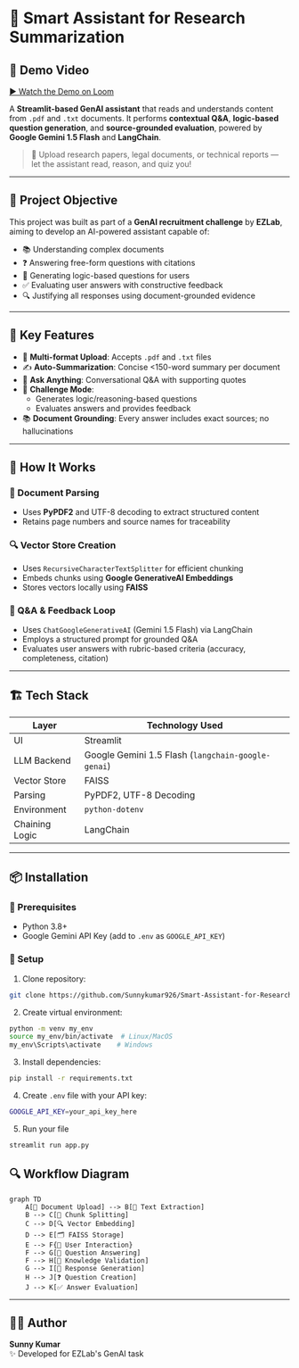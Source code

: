 # 🤖 Smart Assistant for Research Summarization

## 🎥 Demo Video

[▶️ Watch the Demo on Loom](https://www.loom.com/share/50a709f000e54135bf61690752936a9b)

A **Streamlit-based GenAI assistant** that reads and understands content from `.pdf` and `.txt` documents. It performs **contextual Q&A**, **logic-based question generation**, and **source-grounded evaluation**, powered by **Google Gemini 1.5 Flash** and **LangChain**.

> 📁 Upload research papers, legal documents, or technical reports — let the assistant read, reason, and quiz you!

---

## 🎯 Project Objective

This project was built as part of a **GenAI recruitment challenge** by **EZLab**, aiming to develop an AI-powered assistant capable of:

- 📚 Understanding complex documents  
- ❓ Answering free-form questions with citations  
- 🧠 Generating logic-based questions for users  
- ✅ Evaluating user answers with constructive feedback  
- 🔍 Justifying all responses using document-grounded evidence  

---

## 🚀 Key Features

- 📄 **Multi-format Upload**: Accepts `.pdf` and `.txt` files  
- ✍️ **Auto-Summarization**: Concise <150-word summary per document  
- 💬 **Ask Anything**: Conversational Q&A with supporting quotes  
- 🧠 **Challenge Mode**:  
  - Generates logic/reasoning-based questions  
  - Evaluates answers and provides feedback  
- 📚 **Document Grounding**: Every answer includes exact sources; no hallucinations  

---

## 🧠 How It Works

### 📝 Document Parsing
- Uses **PyPDF2** and UTF-8 decoding to extract structured content  
- Retains page numbers and source names for traceability  

### 🔍 Vector Store Creation
- Uses `RecursiveCharacterTextSplitter` for efficient chunking  
- Embeds chunks using **Google GenerativeAI Embeddings**  
- Stores vectors locally using **FAISS**  

### 💬 Q&A & Feedback Loop
- Uses `ChatGoogleGenerativeAI` (Gemini 1.5 Flash) via LangChain  
- Employs a structured prompt for grounded Q&A  
- Evaluates user answers with rubric-based criteria (accuracy, completeness, citation)  

---

## 🏗️ Tech Stack

| Layer         | Technology Used                         |
|---------------|------------------------------------------|
| UI            | Streamlit                                |
| LLM Backend   | Google Gemini 1.5 Flash (`langchain-google-genai`) |
| Vector Store  | FAISS                                     |
| Parsing       | PyPDF2, UTF-8 Decoding                   |
| Environment   | `python-dotenv`                          |
| Chaining Logic| LangChain                                |

---

## 📦 Installation

### 🧰 Prerequisites

- Python 3.8+
- Google Gemini API Key (add to `.env` as `GOOGLE_API_KEY`)

### 🔧 Setup
1. Clone repository:
```bash
git clone https://github.com/Sunnykumar926/Smart-Assistant-for-Research-Summarization
```
2. Create virtual environment:
```bash
python -m venv my_env
source my_env/bin/activate  # Linux/MacOS
my_env\Scripts\activate    # Windows
```
3. Install dependencies:
```bash
pip install -r requirements.txt
```
4. Create `.env` file with your API key:
```bash
GOOGLE_API_KEY=your_api_key_here
```
5. Run your file
```bash
streamlit run app.py
```
## 🔍 Workflow Diagram

```mermaid
graph TD
    A[📂 Document Upload] --> B[📝 Text Extraction]
    B --> C[🔗 Chunk Splitting]
    C --> D[🔍 Vector Embedding]
    D --> E[🗂️ FAISS Storage]
    E --> F{🤖 User Interaction}
    F --> G[💬 Question Answering]
    F --> H[🧠 Knowledge Validation]
    G --> I[📝 Response Generation]
    H --> J[❓ Question Creation]
    J --> K[✅ Answer Evaluation]
```
---
## 👨‍💻 Author

**Sunny Kumar**  
✨ Developed for EZLab's GenAI task








